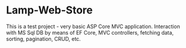# Lamp-Web-Store
This is a test project - very basic ASP Core MVC application. 
Interaction with MS Sql DB by means of EF Core, MVC controllers, fetching data, sorting, pagination, CRUD, etc.

